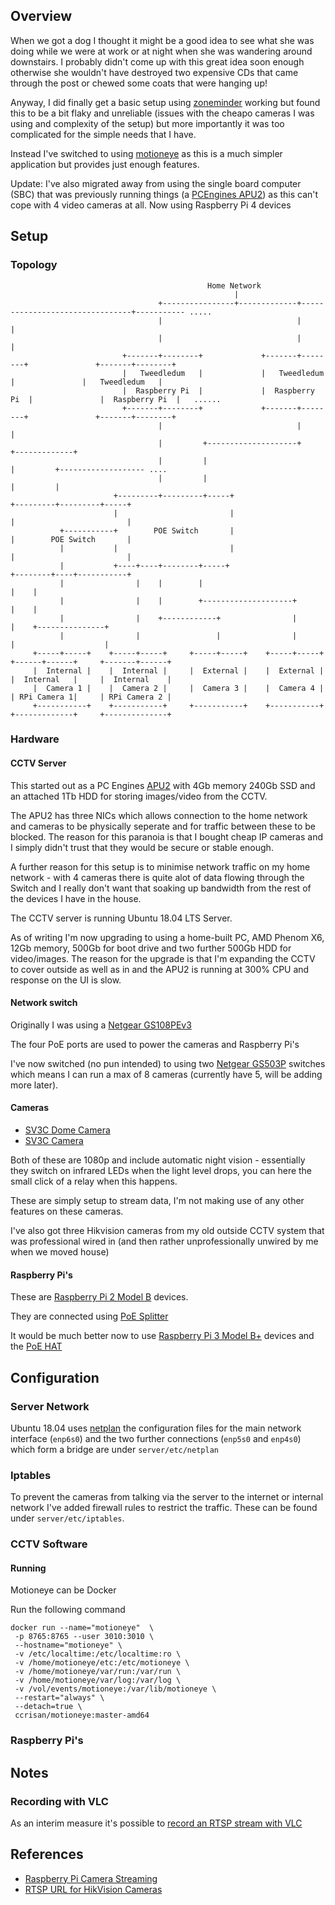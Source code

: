 
## Overview

When we got a dog I thought it might be a good idea to see what she was doing while we were at work or at 
night when she was wandering around downstairs.  I probably didn't come up with this great idea soon 
enough otherwise she wouldn't have destroyed two expensive CDs that came through the post or chewed some
coats that were hanging up!

Anyway, I did finally get a basic setup using [zoneminder](https://zoneminder.com) working but found this to 
be a bit flaky and unreliable (issues with the cheapo cameras I was using and complexity of the setup) but more 
importantly it was too complicated for the simple needs that I have.

Instead I've switched to using [motioneye](https://github.com/ccrisan/motioneye/wiki) as this is a much simpler 
application but provides just enough features.  

Update: I've also migrated away from using the single board computer (SBC) that was previously running things 
(a [PCEngines APU2](https://www.pcengines.ch/apu2e4.htm)) as this can't cope with 4 video cameras at all.  Now using 
Raspberry Pi 4 devices 


## Setup

### Topology


```
                                            Home Network
                                                  |
                                 +----------------+-------------+--------------------------------+----------- .....
                                 |                              |                                |
                                 |                              |                                |
                         +-------+--------+             +-------+--------+               +-------+--------+
                         |   Tweedledum   |             |   Tweedledum   |               |   Tweedledum   |     
                         |  Raspberry Pi  |             |  Raspberry Pi  |               |  Raspberry Pi  |   ...... 
                         +-------+--------+             +-------+--------+               +-------+--------+ 
                                 |                              |                                |
                                 |         +--------------------+                  +-------------+
                                 |         |                                       |         +------------------- ....
                                 |         |                                       |         |
                       +---------+---------+-----+                       +---------+---------+-----+
                       |                         |                       |                         |   
           +-----------+        POE Switch       |                       |        POE Switch       |
           |           |                         |                       |                         |
           |           +----+----+--------+-----+                        +--------+----+-----------+
           |                |    |        |                                       |    |
           |                |    |        +--------------------+                  |    |
           |                |    +------------+                |                  |    +---------------+
           |                |                 |                |                  |                    |
     +-----+-----+    +-----+-----+     +-----+-----+    +-----+-----+     +------+------+     +-------+------+
     |  Internal |    |  Internal |     |  External |    |  External |     |  Internal   |     |  Internal    |
     |  Camera 1 |    |  Camera 2 |     |  Camera 3 |    |  Camera 4 |     | RPi Camera 1|     | RPi Camera 2 |
     +-----------+    +-----------+     +-----------+    +-----------+     +-------------+     +--------------+
```


### Hardware

#### CCTV Server

This started out as a PC Engines [APU2](https://www.pcengines.ch/apu2.htm) with 4Gb memory 240Gb SSD and an attached
1Tb HDD for storing images/video from the CCTV.

The APU2 has three NICs which allows connection to the home network and cameras to be physically seperate
and for traffic between these to be blocked.  The reason for this paranoia is that I bought cheap IP cameras
and I simply didn't trust that they would be secure or stable enough.

A further reason for this setup is to minimise network traffic on my home network - with 4 cameras there is 
quite alot of data flowing through the Switch and I really don't want that soaking up bandwidth from the 
rest of the devices I have in the house.

The CCTV server is running Ubuntu 18.04 LTS Server.

As of writing I'm now upgrading to using a home-built PC, AMD Phenom X6, 12Gb memory, 500Gb for boot drive and two 
further 500Gb HDD for video/images.  The reason for the upgrade is that I'm expanding the CCTV to cover outside as 
well as in and the APU2 is running at 300% CPU and response on the UI is slow.


#### Network switch 

Originally I was using a [Netgear GS108PEv3](https://www.amazon.co.uk/NETGEAR-GS108PEv3-Power-Over-Ethernet-Lifetime-Protection/dp/B00LMXBOG8/ref=sr_1_3?keywords=nether+8+port+PoE&qid=1562046271&s=gateway&sr=8-3)

The four PoE ports are used to power the cameras and Raspberry Pi's

I've now switched (no pun intended) to using two [Netgear GS503P](https://www.amazon.co.uk/NETGEAR-Gigabit-Ethernet-Internet-Splitter/dp/B072BDGQR8/ref=redir_mobile_desktop?ie=UTF8&aaxitk=vHZTFEIydaJReqxvAAobuw&hsa_cr_id=2001183330402&ref_=sb_s_sparkle) switches which means I can run a max of 8 cameras (currently have 5, will be adding more later).


#### Cameras

* [SV3C Dome Camera](https://www.amazon.co.uk/gp/product/B06VWLCZTV/ref=ppx_yo_dt_b_search_asin_title?ie=UTF8&psc=1)
* [SV3C Camera](https://www.amazon.co.uk/gp/product/B01G1U4MVA/ref=ppx_yo_dt_b_search_asin_title?ie=UTF8&psc=1)

Both of these are 1080p and include automatic night vision - essentially they switch on infrared LEDs when
the light level drops, you can here the small click of a relay when this happens.

These are simply setup to stream data, I'm not making use of any other features on these cameras.

I've also got three Hikvision cameras from my old outside CCTV system that was professional wired in (and then rather 
unprofessionally unwired by me when we moved house)


#### Raspberry Pi's

These are [Raspberry Pi 2 Model B](https://www.amazon.co.uk/Raspberry-Pi-Model-Desktop-Linux/dp/B00T2U7R7I/ref=sr_1_4?keywords=Raspberry+Pi+2&qid=1562046592&s=electronics&sr=1-4) devices.

They are connected using [PoE Splitter](https://www.amazon.co.uk/gp/product/B01H37XQP8/ref=ppx_yo_dt_b_search_asin_title?ie=UTF8&psc=1)

It would be much better now to use [Raspberry Pi 3 Model B+](https://www.raspberrypi.org/products/raspberry-pi-3-model-b-plus/) devices and the [PoE HAT](https://www.raspberrypi.org/products/poe-hat/)



## Configuration

### Server Network

Ubuntu 18.04 uses [netplan](https://netplan.io) the configuration files for the main network interface 
(`enp6s0`) and the two further connections (`enp5s0` and `enp4s0`) which form a bridge are under 
`server/etc/netplan`


### Iptables

To prevent the cameras from talking via the server to the internet or internal network I've added firewall 
rules to restrict the traffic.  These can be found under `server/etc/iptables`.


### CCTV Software


#### Running

Motioneye can be Docker

Run the following command

```
docker run --name="motioneye"  \
 -p 8765:8765 --user 3010:3010 \
 --hostname="motioneye" \
 -v /etc/localtime:/etc/localtime:ro \
 -v /home/motioneye/etc:/etc/motioneye \ 
 -v /home/motioneye/var/run:/var/run \
 -v /home/motioneye/var/log:/var/log \
 -v /vol/events/motioneye:/var/lib/motioneye \
 --restart="always" \
 --detach=true \ 
 ccrisan/motioneye:master-amd64
```


### Raspberry Pi's





## Notes

### Recording with VLC

As an interim measure it's possible to [record an RTSP stream with VLC](https://confluence.bethel.edu/display/ITSKB/Recording+a+Network+Stream+with+VLC+Player)



## References

* [Raspberry Pi Camera Streaming](https://tutorials-raspberrypi.com/raspberry-pi-security-camera-livestream-setup/)
* [RTSP URL for HikVision Cameras](https://www.use-ip.co.uk/forum/threads/hikvision-rtsp-stream-urls.890/)
